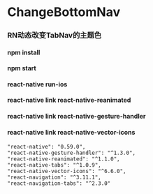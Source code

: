 # ChangeBottomNav
### RN动态改变TabNav的主题色 <br/>
#### npm install  </br>
#### npm start  </br>
#### react-native run-ios
 #### react-native link react-native-reanimated  <br>
   #### react-native link react-native-gesture-handler
   #### react-native link react-native-vector-icons

    "react-native": "0.59.0",                   
    "react-native-gesture-handler": "^1.3.0",    
    "react-native-reanimated": "^1.1.0",       
    "react-native-tabs": "^1.0.9", 
    "react-native-vector-icons": "^6.6.0",
    "react-navigation": "^3.11.1",
    "react-navigation-tabs": "^2.3.0"
    
   
